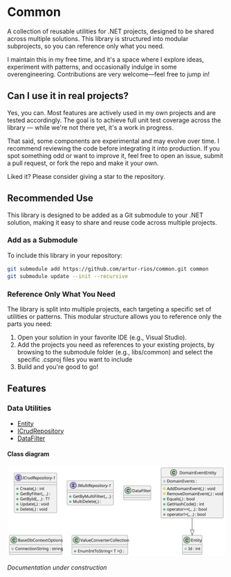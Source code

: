 # Common

A collection of reusable utilities for .NET projects, designed to be shared across multiple solutions. This library is
structured into modular subprojects, so you can reference only what you need.

I maintain this in my free time, and it's a space where I explore ideas, experiment with patterns, and occasionally
indulge in some overengineering. Contributions are very welcome—feel free to jump in!

## Can I use it in real projects?

Yes, you can. Most features are actively used in my own projects and are tested accordingly. The goal is to achieve full
unit test coverage across the library — while we're not there yet, it's a work in progress.

That said, some components are experimental and may evolve over time. I recommend reviewing the code before integrating
it into production. If you spot something odd or want to improve it, feel free to open an issue, submit a pull request,
or fork the repo and make it your own.

Liked it? Please consider giving a star to the repository.

## Recommended Use

This library is designed to be added as a Git submodule to your .NET solution, making it easy to share and reuse code across multiple projects.

### Add as a Submodule

To include this library in your repository:

```bash
git submodule add https://github.com/artur-rios/common.git common
git submodule update --init --recursive
```

### Reference Only What You Need

The library is split into multiple projects, each targeting a specific set of utilities or patterns. This modular structure allows you to reference only the parts you need:

1. Open your solution in your favorite IDE (e.g., Visual Studio).
2. Add the projects you need as references to your existing projects, by browsing to the submodule folder (e.g., libs/common) and select the specific .csproj files you want to include
3. Build and you're good to go!

## Features

### Data Utilities

- [Entity](./docs/data/Entity.md)
- [ICrudRepository](./docs/data/ICrudRepository.md)
- [DataFilter](./docs/data/DataFilter.md)

#### Class diagram

<!--

@startuml
class Entity{
  +Id : int
}
interface ICrudRepository-1{
  +Create(,) : int
  +GetByFilter(,, ,) :
  +GetById(,, ,) : T?
  +Update(,) : void
  +Delete(,) : void
}
interface IMultiRepository-1{
  +GetByMultiFilter(,, ,) :
  +MultiDelete(,) :
}
class DataFilter
class BaseDbContextOptions{
  +ConnectionString : string
}
class ValueConverterCollection{
  +EnumIntToString< T >() :
}
class DomainEventEntity{
  +DomainEvents :
  #AddDomainEvent(,) : void
  #RemoveDomainEvent(,) : void
  +Equals(,) : bool
  +GetHashCode() : int
  +operator==(,, ,) : bool
  +operator!=(,, ,) : bool
}
DomainEventEntity --|> Entity
@enduml

-->

![data-class-diagram](/docs/diagrams/data-class-diagram.svg)

*Documentation under construction*
